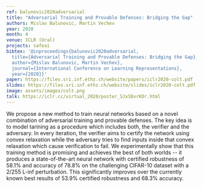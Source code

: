 ```yaml
---
ref: balunovic2020adversarial
title: "Adversarial Training and Provable Defenses: Bridging the Gap"
authors: Mislav Balunovic, Martin Vechev
year: 2020
month: 4
venue: ICLR (Oral)
projects: safeai
bibtex: '@inproceedings{balunovic2020adversarial,
  title={Adversarial Training and Provable Defenses: Bridging the Gap},
  author={Mislav Balunovic, Martin Vechev},
  journal={International Conference on Learning Representations},
  year={2020}}'
paper: https://files.sri.inf.ethz.ch/website/papers/iclr2020-colt.pdf
slides: https://files.sri.inf.ethz.ch/website/slides/iclr2020-colt.pdf
image: assets/images/colt.png
talk: https://iclr.cc/virtual_2020/poster_SJxSDxrKDr.html
---
```


We propose a new method to train neural networks based on a novel combination of adversarial training and provable defenses. The key idea is to model tarining as a procedure which includes both, the verifier and the adversary. In every iteration, the verifier aims to
certify the network using convex relaxation while the adversary tries to find inputs inside that convex relaxation which cause verification to fail. We experimentally show that this training method is promising and achieves the best of both worlds -- it produces a state-of-the-art
neural network with certified robustness of 58.1% and accuracy of 78.8% on the challenging CIFAR-10 dataset with a 2/255 L-inf perturbation. This significantly improves over the currently known best results of 53.9% certified robustness and 68.3% accuracy. 

